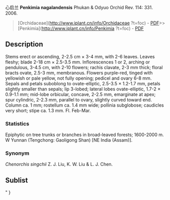 心启兰 **Penkimia nagalandensis** Phukan & Odyuo Orchid Rev. 114: 331. 2006.

> [Orchidaceae](http://www.iplant.cn/info/Orchidaceae ?t=foc) - [PDF](http://iplant.cn/foc/pdf/Orchidaceae.pdf)>>[Penkimia](http://www.iplant.cn/info/Penkimia ?t=foc) - [PDF](http://www.iplant.cn/foc/pdf/Penkimia.pdf)

## Description

Stems erect or ascending, 2-2.5 cm × 3-4 mm, with 2-6 leaves. Leaves fleshy; blade 2-18 cm × 2.5-3.5 mm. Inflorescences 1 or 2, arching or pendulous, 3-4.5 cm, with 2-10 flowers; rachis clavate, 2-3 mm thick; floral bracts ovate, 2.5-3 mm, membranous. Flowers purple-red, tinged with yellowish or pale yellow, not fully opening; pedicel and ovary 6-8 mm. Sepals and petals suboblong to ovate-elliptic, 2.5-3.5 × 1.2-1.7 mm, petals slightly smaller than sepals; lip 3-lobed; lateral lobes ovate-elliptic, 1.7-2 × 0.9-1.1 mm; mid-lobe orbicular, concave, 2-2.5 mm, emarginate at apex; spur cylindric, 2-2.3 mm, parallel to ovary, slightly curved toward end. Column ca. 1 mm; rostellum ca. 1.4 mm wide; pollinia subglobose; caudicles very short; stipe ca. 1.3 mm. Fl. Feb-Mar.

### Statistics
Epiphytic on tree trunks or branches in broad-leaved forests; 1600-2000 m. W Yunnan (Tengchong: Gaoligong Shan) [NE India (Assam)].

### Synonym
*Chenorchis singchii* Z. J. Liu, K. W. Liu & L. J. Chen.

## Sublist
"
}